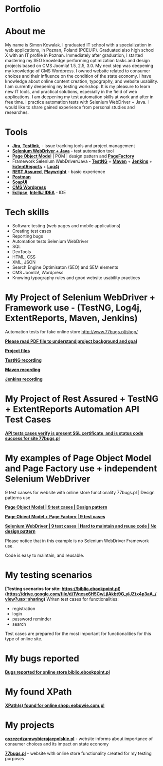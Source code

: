 # Portfolio

# About me

My name is Simon Kowalak. I graduated IT school with a specialization in web applications, in Poznan, Poland (PCEUiP). Graduated also high school X with an IT profile in Poznan. Immediately after graduation, I started mastering my SEO knowledge performing optimization tasks and design projects based on CMS Joomla! 1.5, 2.5, 3.0. My next step was deepening my knowledge of CMS Wordpress. I owned website related to consumer choices and their influence on the condition of the state economy. I have knowledge about online content creation, typography, and website usability. I am currently deepening my testing workshop. It is my pleasure to learn new IT tools, and practical solutions, especially in the field of web applications. I am deepening my test automation skills at work and after in free time. I practice automation tests with Selenium WebDriver + Java. I would like to share gained experience from personal studies and researches.

# Tools

* **[Jira](https://www.atlassian.com/software/jira)**, **[Testlink](https://testlink.org/)**, - issue tracking tools and project management<br>
* **[Selenium WebDriver + Java](https://www.selenium.dev/)** - test automation tool
* **[Page Object Model](https://www.selenium.dev/documentation/en/guidelines_and_recommendations/page_object_models/)** | POM | design pattern and **[PageFactory](https://github.com/SeleniumHQ/selenium/wiki/PageFactory)** 
* Framework Selenium WebDriver/Java - **[TestNG](https://testng.org/doc/)** + **[Maven](https://maven.apache.org/)** + **[Jenkins](https://www.jenkins.io/)** + **[ExtentReports](https://www.extentreports.com/)** + **[Log4j](https://logging.apache.org/log4j/2.x/)**
* **[REST Assured](https://rest-assured.io/)**, **[Playwright](https://playwright.dev/)** - basic experience 
* **[Postman](https://www.postman.com/)** 
* **[SoapUI](https://www.soapui.org/)**  
* **[CMS Wordpress](https://wordpress.org/)**
* **[Eclipse](https://www.eclipse.org/)**, **[IntelliJ IDEA](https://www.jetbrains.com/idea/)** - IDE

# Tech skills

* Software testing (web pages and mobile applications)
* Creating test cases
* Reporting bugs
* Automation tests Selenium WebDriver
* SQL
* DevTools
* HTML, CSS 
* XML, JSON
* Search Engine Optimisaton (SEO) and SEM elements
* CMS Joomla!, Wordpress
* Knowing typography rules and good website usability practices





# My Project of Selenium WebDriver + Framework use - (TestNG, Log4j, ExtentReports, Maven, Jenkins) 
Automation tests for fake online store http://www.77bugs.pl/shop/ 

**[Please read PDF file to understand project background and goal](https://drive.google.com/file/d/10WHah6NtMHKLDC3Ba18j9oJIisyTj8QQ/view?usp=sharing)**

**[Project files](https://drive.google.com/drive/folders/1SZHGDpoDfJgLhdNuPjMq4wMPhY-A1YAd?usp=sharing)**

**[TestNG recording](https://drive.google.com/file/d/1ThlOekeior59x9g29hhewktSswv6YXjo/view?usp=sharing)**

**[Maven recording](https://drive.google.com/file/d/109O1u-i3cEFCCnuPY8AYZLjhhiMggKt4/view?usp=sharing)**

**[Jenkins recording](https://drive.google.com/file/d/1baSgnpTTEi6svZTgT-pZENYBRzY7fEb7/view?usp=sharing)**

# My Project of Rest Assured + TestNG + ExtentReports Automation API Test Cases 

**[API tests cases verify is present SSL certificate, and is status code success for site 77bugs.pl](https://drive.google.com/drive/folders/1L9YcqNvZtTUFImSgzt-g2fo7hrTOYZNZ?usp=sharing)**

# My examples of Page Object Model and Page Factory use + independent Selenium WebDriver

9 test caases for website with online store functionality 77bugs.pl | Design patterns use

**[Page Object Model | 9 test cases | Design pattern](https://drive.google.com/file/d/1gnd-Ksg4Ds1LIMbjStL-pYdjfBfsCeyW/view?usp=sharing)**

**[Page Object Model + Page Factory | 9 test cases](https://drive.google.com/file/d/1CWxSZtLRk3z-14XWpRm6mtDsNOEltdYn/view?usp=sharing)**

**[Selenium WebDriver | 9 test cases | Hard to maintain and reuse code | No design pattern](https://drive.google.com/file/d/1sXqpWb9TqkzCY_e0oN_1M5qoCoqXimkC/view?usp=sharing)**

Please notice that in this example is no Selenium WebDriver Framework use.

Code is easy to maintain, and reusable.

# My testing scenarios 

**[Testing scenarios for site: https://biblio.ebookpoint.pl](https://drive.google.com/file/d/1Vqcsx6H5CwLjIAkbt9G_ylJZtx4p3aA_/view?usp=sharing)**
Writen test cases for functionalities:
- registration
- login
- password reminder
- search

Test cases are prepared for the most important for functionalities for this type of online site.

# My bugs reported

**[Bugs reported for online store biblio.ebookpoint.pl](https://drive.google.com/file/d/1dtrYXqXqvtWZMDwdOBo6YrPue5pi8dIs/view?usp=sharing)**

# My found XPath 

**[XPath(s) found for online shop: eobuwie.com.pl](https://drive.google.com/file/d/1XXp6vDhtgZC2MIaQsXqjZwyN_Ys8kUi4/view?usp=sharing)**

# My projects

**[oszczedzamwybierajacpolskie.pl](https://oszczedzamwybierajacpolskie.pl/)** - website informs about importance of consumer choices and its impact on state economy

**[77bugs.pl](http://www.77bugs.pl/shop/)** - website with online store functionality created for my testing purposes


